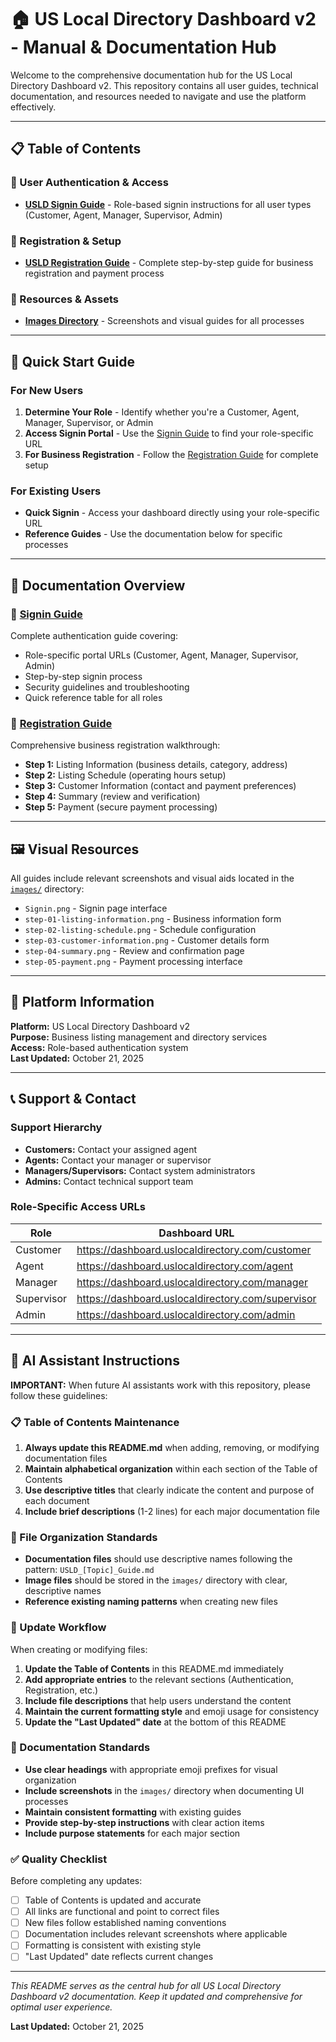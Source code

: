 # 🏠 US Local Directory Dashboard v2 - Manual & Documentation Hub

Welcome to the comprehensive documentation hub for the US Local Directory Dashboard v2. This repository contains all user guides, technical documentation, and resources needed to navigate and use the platform effectively.

---

## 📋 Table of Contents

### 🔐 User Authentication & Access
- [**USLD Signin Guide**](USLD_Signin_Guide.md) - Role-based signin instructions for all user types (Customer, Agent, Manager, Supervisor, Admin)

### 📝 Registration & Setup
- [**USLD Registration Guide**](USLD_Registration_Guide.md) - Complete step-by-step guide for business registration and payment process

### 📁 Resources & Assets
- [**Images Directory**](images/) - Screenshots and visual guides for all processes

---

## 🎯 Quick Start Guide

### For New Users
1. **Determine Your Role** - Identify whether you're a Customer, Agent, Manager, Supervisor, or Admin
2. **Access Signin Portal** - Use the [Signin Guide](USLD_Signin_Guide.md) to find your role-specific URL
3. **For Business Registration** - Follow the [Registration Guide](USLD_Registration_Guide.md) for complete setup

### For Existing Users
- **Quick Signin** - Access your dashboard directly using your role-specific URL
- **Reference Guides** - Use the documentation below for specific processes

---

## 📖 Documentation Overview

### 🔐 [Signin Guide](USLD_Signin_Guide.md)
Complete authentication guide covering:
- Role-specific portal URLs (Customer, Agent, Manager, Supervisor, Admin)
- Step-by-step signin process
- Security guidelines and troubleshooting
- Quick reference table for all roles

### 📝 [Registration Guide](USLD_Registration_Guide.md)
Comprehensive business registration walkthrough:
- **Step 1:** Listing Information (business details, category, address)
- **Step 2:** Listing Schedule (operating hours setup)
- **Step 3:** Customer Information (contact and payment preferences)
- **Step 4:** Summary (review and verification)
- **Step 5:** Payment (secure payment processing)

---

## 🖼️ Visual Resources

All guides include relevant screenshots and visual aids located in the [`images/`](images/) directory:
- `Signin.png` - Signin page interface
- `step-01-listing-information.png` - Business information form
- `step-02-listing-schedule.png` - Schedule configuration
- `step-03-customer-information.png` - Customer details form
- `step-04-summary.png` - Review and confirmation page
- `step-05-payment.png` - Payment processing interface

---

## 🔧 Platform Information

**Platform:** US Local Directory Dashboard v2  
**Purpose:** Business listing management and directory services  
**Access:** Role-based authentication system  
**Last Updated:** October 21, 2025

---

## 📞 Support & Contact

### Support Hierarchy
- **Customers:** Contact your assigned agent
- **Agents:** Contact your manager or supervisor
- **Managers/Supervisors:** Contact system administrators
- **Admins:** Contact technical support team

### Role-Specific Access URLs
| Role | Dashboard URL |
|------|---------------|
| Customer | https://dashboard.uslocaldirectory.com/customer |
| Agent | https://dashboard.uslocaldirectory.com/agent |
| Manager | https://dashboard.uslocaldirectory.com/manager |
| Supervisor | https://dashboard.uslocaldirectory.com/supervisor |
| Admin | https://dashboard.uslocaldirectory.com/admin |

---

## 🤖 AI Assistant Instructions

**IMPORTANT:** When future AI assistants work with this repository, please follow these guidelines:

### 📋 Table of Contents Maintenance
1. **Always update this README.md** when adding, removing, or modifying documentation files
2. **Maintain alphabetical organization** within each section of the Table of Contents
3. **Use descriptive titles** that clearly indicate the content and purpose of each document
4. **Include brief descriptions** (1-2 lines) for each major documentation file

### 📁 File Organization Standards
- **Documentation files** should use descriptive names following the pattern: `USLD_[Topic]_Guide.md`
- **Image files** should be stored in the `images/` directory with clear, descriptive names
- **Reference existing naming patterns** when creating new files

### 🔄 Update Workflow
When creating or modifying files:
1. **Update the Table of Contents** in this README.md immediately
2. **Add appropriate entries** to the relevant sections (Authentication, Registration, etc.)
3. **Include file descriptions** that help users understand the content
4. **Maintain the current formatting style** and emoji usage for consistency
5. **Update the "Last Updated" date** at the bottom of this README

### 📝 Documentation Standards
- **Use clear headings** with appropriate emoji prefixes for visual organization
- **Include screenshots** in the `images/` directory when documenting UI processes
- **Maintain consistent formatting** with existing guides
- **Provide step-by-step instructions** with clear action items
- **Include purpose statements** for each major section

### ✅ Quality Checklist
Before completing any updates:
- [ ] Table of Contents is updated and accurate
- [ ] All links are functional and point to correct files
- [ ] New files follow established naming conventions
- [ ] Documentation includes relevant screenshots where applicable
- [ ] Formatting is consistent with existing style
- [ ] "Last Updated" date reflects current changes

---

*This README serves as the central hub for all US Local Directory Dashboard v2 documentation. Keep it updated and comprehensive for optimal user experience.*

**Last Updated:** October 21, 2025